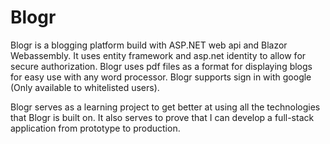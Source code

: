 # Blogr
Blogr is a blogging platform build with ASP.NET web api and Blazor Webassembly. It uses entity framework and asp.net identity to allow for secure authorization.
Blogr uses pdf files as a format for displaying blogs for easy use with any word processor.
Blogr supports sign in with google (Only available to whitelisted users).

Blogr serves as a learning project to get better at using all the technologies that Blogr is built on. It also serves to prove that I can develop a full-stack application from prototype to production.
